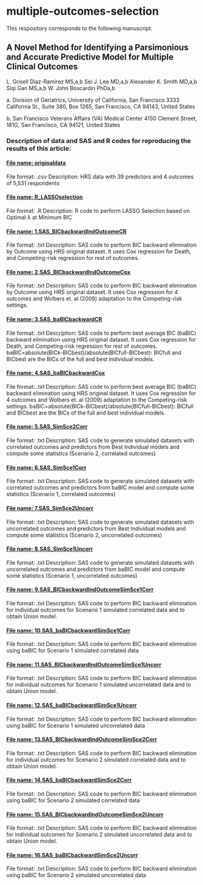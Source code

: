 # multiple-outcomes-selection
This respository corresponds to the following manuscript:
## A Novel Method for Identifying a Parsimonious and Accurate Predictive Model for Multiple Clinical Outcomes
L. Grisell Diaz-Ramirez MS,a,b Sei J. Lee MD,a,b Alexander K. Smith MD,a,b Siqi Gan MS,a,b W. John Boscardin PhDa,b

a. Division of Geriatrics, University of California, San Francisco
3333 California St., Suite 380, Box 1265, San Francisco, CA 94143, United States

b. San Francisco Veterans Affairs (VA) Medical Center
4150 Clement Street, 181G, San Francisco, CA 94121, United States

### Description of data and SAS and R codes for reproducing the results of this article:
#### [File name: originaldata](https://github.com/UCSFGeriatrics/multiple-outcomes-selection/blob/master/originaldata.csv)
File format: .csv
Description: HRS data with 39 predictors and 4 outcomes of 5,531 respondents
#### [File name: R_LASSOselection](https://github.com/UCSFGeriatrics/multiple-outcomes-selection/blob/master/R_LASSOselection.R)
File format: .R
Description: R code to perform LASSO Selection based on Optimal λ at Minimum BIC
#### [File name: 1.SAS_BICbackwardIndOutcomeCR](https://github.com/UCSFGeriatrics/multiple-outcomes-selection/blob/master/1.SAS_BICbackwardIndOutcomeCR.txt)
File format: .txt
Description: SAS code to perform BIC backward elimination by Outcome using HRS original dataset. It uses Cox regression for Death, and Competing-risk regression for rest of outcomes.
#### [File name: 2.SAS_BICbackwardIndOutcomeCox](https://github.com/UCSFGeriatrics/multiple-outcomes-selection/blob/master/2.SAS_BICbackwardIndOutcomeCox.txt)
File format: .txt
Description: SAS code to perform BIC backward elimination by Outcome using HRS original dataset. It uses Cox regression for 4 outcomes and Wolbers et. al (2009) adaptation to the Competing-risk settings.
#### [File name: 3.SAS_baBICbackwardCR](https://github.com/UCSFGeriatrics/multiple-outcomes-selection/blob/master/3.SAS_baBICbackwardCR.txt)
File format: .txt
Description: SAS code to perform best average BIC (baBIC) backward elimination using HRS original dataset. It uses Cox regression for Death, and Competing-risk regression for rest of outcomes. baBIC=absolute(BICk-BICbest)/absolute(BICfull-BICbest): BICfull and BICbest are the BICs of the full and best individual models.
#### [File name: 4.SAS_baBICbackwardCox](https://github.com/UCSFGeriatrics/multiple-outcomes-selection/blob/master/4.SAS_baBICbackwardCox.txt)
File format: .txt
Description: SAS code to perform best average BIC (baBIC) backward elimination using HRS original dataset. It uses Cox regression for 4 outcomes and Wolbers et. al (2009) adaptation to the Competing-risk settings. baBIC=absolute(BICk-BICbest)/absolute(BICfull-BICbest): BICfull and BICbest are the BICs of the full and best individual models.
#### [File name: 5.SAS_SimSce2Corr](https://github.com/UCSFGeriatrics/multiple-outcomes-selection/blob/master/5.SAS_SimSce2Corr.txt)
File format: .txt
Description: SAS code to generate simulated datasets with correlated outcomes and predictors from Best Individual models and compute some statistics (Scenario 2, correlated outcomes)
#### [File name: 6.SAS_SimSce1Corr](https://github.com/UCSFGeriatrics/multiple-outcomes-selection/blob/master/6.SAS_SimSce1Corr.txt)
File format: .txt
Description: SAS code to generate simulated datasets with correlated outcomes and predictors from baBIC model and compute some statistics (Scenario 1, correlated outcomes)
#### [File name: 7.SAS_SimSce2Uncorr](https://github.com/UCSFGeriatrics/multiple-outcomes-selection/blob/master/7.SAS_SimSce2Uncorr.txt)
File format: .txt
Description: SAS code to generate simulated datasets with uncorrelated outcomes and predictors from Best Individual models and compute some statistics (Scenario 2, uncorrelated outcomes)
#### [File name: 8.SAS_SimSce1Uncorr](https://github.com/UCSFGeriatrics/multiple-outcomes-selection/blob/master/8.SAS_SimSce1Uncorr.txt)
File format: .txt
Description: SAS code to generate simulated datasets with uncorrelated outcomes and predictors from baBIC model and compute some statistics (Scenario 1, uncorrelated outcomes)
#### [File name: 9.SAS_BICbackwardIndOutcomeSimSce1Corr](https://github.com/UCSFGeriatrics/multiple-outcomes-selection/blob/master/9.SAS_BICbackwardIndOutcomeSimSce1Corr.txt)
File format: .txt
Description: SAS code to perform BIC backward elimination for individual outcomes for Scenario 1 simulated correlated data and to obtain Union model.
#### [File name: 10.SAS_baBICbackwardSimSce1Corr](https://github.com/UCSFGeriatrics/multiple-outcomes-selection/blob/master/10.SAS_baBICbackwardSimSce1Corr.txt)
File format: .txt
Description: SAS code to perform BIC backward elimination using baBIC for Scenario 1 simulated correlated data
#### [File name: 11.SAS_BICbackwardIndOutcomeSimSce1Uncorr](https://github.com/UCSFGeriatrics/multiple-outcomes-selection/blob/master/11.SAS_baBICbackwardSimSce1Uncorr.txt)
File format: .txt
Description: SAS code to perform BIC backward elimination for individual outcomes for Scenario 1 simulated uncorrelated data and to obtain Union model.
#### [File name: 12.SAS_baBICbackwardSimSce1Uncorr](https://github.com/UCSFGeriatrics/multiple-outcomes-selection/blob/master/12.SAS_baBICbackwardSimSce1Uncorr.txt)
File format: .txt
Description: SAS code to perform BIC backward elimination using baBIC for Scenario 1 simulated uncorrelated data
#### [File name: 13.SAS_BICbackwardIndOutcomeSimSce2Corr](https://github.com/UCSFGeriatrics/multiple-outcomes-selection/blob/master/13.SAS_BICbackwardIndOutcomeSimSce2Corr.txt)
File format: .txt
Description: SAS code to perform BIC backward elimination for individual outcomes for Scenario 2 simulated correlated data and to obtain Union model.
#### [File name: 14.SAS_baBICbackwardSimSce2Corr](https://github.com/UCSFGeriatrics/multiple-outcomes-selection/blob/master/14.SAS_baBICbackwardSimSce2Corr.txt)
File format: .txt
Description: SAS code to perform BIC backward elimination using baBIC for Scenario 2 simulated correlated data
#### [File name: 15.SAS_BICbackwardIndOutcomeSimSce2Uncorr](https://github.com/UCSFGeriatrics/multiple-outcomes-selection/blob/master/15.SAS_BICbackwardIndOutcomeSimSce2Uncorr.txt)
File format: .txt
Description: SAS code to perform BIC backward elimination for individual outcomes for Scenario 2 simulated uncorrelated data and to obtain Union model.
#### [File name: 16.SAS_baBICbackwardSimSce2Uncorr](https://github.com/UCSFGeriatrics/multiple-outcomes-selection/blob/master/16.SAS_baBICbackwardSimSce2Uncorr.txt)
File format: .txt
Description: SAS code to perform BIC backward elimination using baBIC for Scenario 2 simulated uncorrelated data

